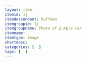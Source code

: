 ```yaml
---
layout: item
itemid: 1j
itemdescendant: huffman
itemgroupid: 1j
itemgroupname: Photo of purple car
itemname: 
itemtype: image
shortdesc: 
categories: [  ]
tags: [  ]
---
```







